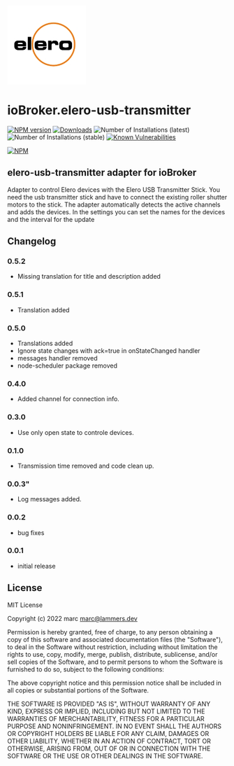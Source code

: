 ![Logo](admin/elero-usb-transmitter.png)

# ioBroker.elero-usb-transmitter

[![NPM version](http://img.shields.io/npm/v/iobroker.elero-usb-transmitter.svg)](https://www.npmjs.com/package/iobroker.elero-usb-transmitter)
[![Downloads](https://img.shields.io/npm/dm/iobroker.elero-usb-transmitter.svg)](https://www.npmjs.com/package/iobroker.elero-usb-transmitter)
![Number of Installations (latest)](http://iobroker.live/badges/elero-usb-transmitter-installed.svg)
![Number of Installations (stable)](http://iobroker.live/badges/elero-usb-transmitter-stable.svg)
[![Known Vulnerabilities](https://snyk.io/test/github/marc2016/ioBroker.elero-usb-transmitter/badge.svg)](https://snyk.io/test/github/marc2016/ioBroker.elero-usb-transmitter)

[![NPM](https://nodei.co/npm/iobroker.elero-usb-transmitter.png?downloads=true)](https://nodei.co/npm/iobroker.elero-usb-transmitter/)

## elero-usb-transmitter adapter for ioBroker

Adapter to control Elero devices with the Elero USB Transmitter Stick.
You need the usb transmitter stick and have to connect the existing roller shutter motors to the stick. The adapter automatically detects the active channels and adds the devices. In the settings you can set the names for the devices and the interval for the update

## Changelog

### 0.5.2

- Missing translation for title and description added

### 0.5.1

- Translation added

### 0.5.0

- Translations added
- Ignore state changes with ack=true in onStateChanged handler
- messages handler removed
- node-scheduler package removed

### 0.4.0

- Added channel for connection info.

### 0.3.0

- Use only open state to controle devices.

### 0.1.0

- Transmission time removed and code clean up.

### 0.0.3"

- Log messages added.

### 0.0.2

- bug fixes

### 0.0.1

- initial release

## License

MIT License

Copyright (c) 2022 marc <marc@lammers.dev>

Permission is hereby granted, free of charge, to any person obtaining a copy
of this software and associated documentation files (the "Software"), to deal
in the Software without restriction, including without limitation the rights
to use, copy, modify, merge, publish, distribute, sublicense, and/or sell
copies of the Software, and to permit persons to whom the Software is
furnished to do so, subject to the following conditions:

The above copyright notice and this permission notice shall be included in all
copies or substantial portions of the Software.

THE SOFTWARE IS PROVIDED "AS IS", WITHOUT WARRANTY OF ANY KIND, EXPRESS OR
IMPLIED, INCLUDING BUT NOT LIMITED TO THE WARRANTIES OF MERCHANTABILITY,
FITNESS FOR A PARTICULAR PURPOSE AND NONINFRINGEMENT. IN NO EVENT SHALL THE
AUTHORS OR COPYRIGHT HOLDERS BE LIABLE FOR ANY CLAIM, DAMAGES OR OTHER
LIABILITY, WHETHER IN AN ACTION OF CONTRACT, TORT OR OTHERWISE, ARISING FROM,
OUT OF OR IN CONNECTION WITH THE SOFTWARE OR THE USE OR OTHER DEALINGS IN THE
SOFTWARE.
